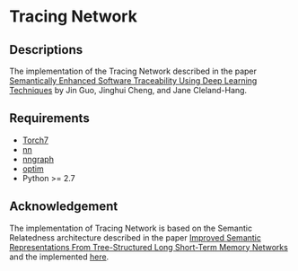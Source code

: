 Tracing Network
==================
## Descriptions
The implementation of the Tracing Network described in the paper 
[Semantically Enhanced Software Traceability Using Deep Learning Techniques](http://jguo-web.com/resources/ICSE2017_JIN_Preprint.pdf) by Jin Guo, Jinghui Cheng, and Jane Cleland-Hang.

## Requirements

- [Torch7](https://github.com/torch/torch7)
- [nn](https://github.com/torch/nn)
- [nngraph](https://github.com/torch/nngraph)
- [optim](https://github.com/torch/optim)
- Python >= 2.7

## Acknowledgement
The implementation of Tracing Network is based on the Semantic Relatedness architecture described in the paper [Improved Semantic Representations From Tree-Structured Long Short-Term Memory
Networks](http://arxiv.org/abs/1503.00075) and the implemented [here](https://github.com/stanfordnlp/treelstm).

